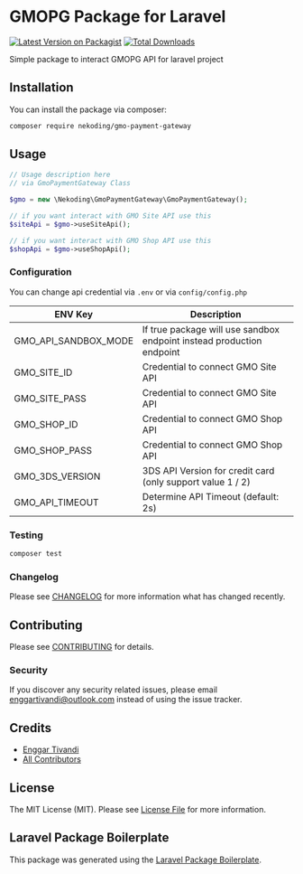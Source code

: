 # GMOPG Package for Laravel

[![Latest Version on Packagist](https://img.shields.io/packagist/v/nekoding/gmo-payment-gateway.svg?style=flat-square)](https://packagist.org/packages/nekoding/gmo-payment-gateway)
[![Total Downloads](https://img.shields.io/packagist/dt/nekoding/gmo-payment-gateway.svg?style=flat-square)](https://packagist.org/packages/nekoding/gmo-payment-gateway)

Simple package to interact GMOPG API for laravel project

## Installation

You can install the package via composer:

```bash
composer require nekoding/gmo-payment-gateway
```

## Usage

```php
// Usage description here
// via GmoPaymentGateway Class

$gmo = new \Nekoding\GmoPaymentGateway\GmoPaymentGateway();

// if you want interact with GMO Site API use this
$siteApi = $gmo->useSiteApi();

// if you want interact with GMO Shop API use this
$shopApi = $gmo->useShopApi();
```

### Configuration
You can change api credential via `.env` or via `config/config.php`  

| ENV Key              | Description                                                                  |
|----------------------|------------------------------------------------------------------------------|
| GMO_API_SANDBOX_MODE | If true package will use sandbox endpoint instead production endpoint        |
| GMO_SITE_ID          | Credential to connect GMO Site API                                           |
| GMO_SITE_PASS        | Credential to connect GMO Site API                                           |
| GMO_SHOP_ID          | Credential to connect GMO Shop API                                           |
| GMO_SHOP_PASS        | Credential to connect GMO Shop API                                           |
| GMO_3DS_VERSION      | 3DS API Version for credit card (only support value 1 / 2)                   |
| GMO_API_TIMEOUT      | Determine API Timeout (default: 2s)                                           |


### Testing

```bash
composer test
```

### Changelog

Please see [CHANGELOG](CHANGELOG.md) for more information what has changed recently.

## Contributing

Please see [CONTRIBUTING](CONTRIBUTING.md) for details.

### Security

If you discover any security related issues, please email enggartivandi@outlook.com instead of using the issue tracker.

## Credits

-   [Enggar Tivandi](https://github.com/nekoding)
-   [All Contributors](../../contributors)

## License

The MIT License (MIT). Please see [License File](LICENSE.md) for more information.

## Laravel Package Boilerplate

This package was generated using the [Laravel Package Boilerplate](https://laravelpackageboilerplate.com).

